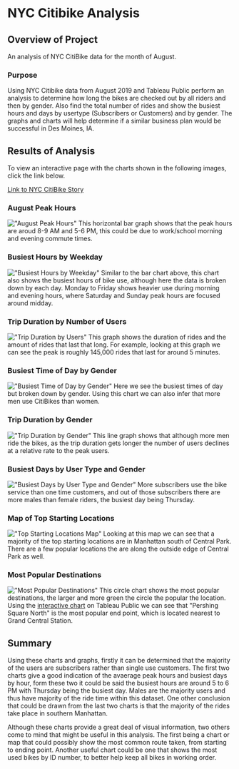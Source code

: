 # NYC Citibike Analysis

## Overview of Project

An analysis of NYC CitiBike data for the month of August.

### Purpose

Using NYC Citibike data from August 2019 and Tableau Public perform an analysis to determine how long the bikes are checked out by all riders and then by gender. Also find the total number of rides and show the busiest hours and days by usertype (Subscribers or Customers) and by gender. The graphs and charts will help determine if a similar business plan would be successful in Des Moines, IA.

## Results of Analysis

To view an interactive page with the charts shown in the following images, click the link below.

[Link to NYC CitiBike Story](https://public.tableau.com/app/profile/pritpal.sidhu/viz/NYC-Citibike-Challenge_16557627335780/CitibikeUseageinNYC)

### August Peak Hours
!["August Peak Hours"](https://github.com/psidhu42/bikesharing/blob/main/resources/01-August-Peak-Hours.png)
This horizontal bar graph shows that the peak hours are aroud 8-9 AM and 5-6 PM, this could be due to work/school morning and evening commute times.

### Busiest Hours by Weekday
!["Busiest Hours by Weekday"](https://github.com/psidhu42/bikesharing/blob/main/resources/02-Trips-by-Weekday-per-Hour.png)
Similar to the bar chart above, this chart also shows the busiest hours of bike use, although here the data is broken down by each day. Monday to Friday shows heavier use during morning and evening hours, where Saturday and Sunday peak hours are focused around midday.

### Trip Duration by Number of Users
!["Trip Duration by Users"](https://github.com/psidhu42/bikesharing/blob/main/resources/03-Checkout-Times-for-Users.png)
This graph shows the duration of rides and the amount of rides that last that long. For example, looking at this graph we can see the peak is roughly 145,000 rides that last for around 5 minutes.

### Busiest Time of Day by Gender
!["Busiest Time of Day by Gender"](https://github.com/psidhu42/bikesharing/blob/main/resources/04-Trips-by-Gender-(Weekday-per-Hour).png)
Here we see the busiest times of day but broken down by gender. Using this chart we can also infer that more men use CitiBikes than women.

### Trip Duration by Gender
!["Trip Duration by Gender"](https://github.com/psidhu42/bikesharing/blob/main/resources/05-Checkout-Times-by-Gender.png)
This line graph shows that although more men ride the bikes, as the trip duration gets longer the number of users declines at a relative rate to the peak users.

### Busiest Days by User Type and Gender
!["Busiest Days by User Type and Gender"](https://github.com/psidhu42/bikesharing/blob/main/resources/06-User-Trips-by-Gender-by-Weekday.png)
More subscribers use the bike service than one time customers, and out of those subscribers there are more males than female riders, the busiest day being Thursday.

### Map of Top Starting Locations
!["Top Starting Locations Map"](https://github.com/psidhu42/bikesharing/blob/main/resources/07-Top-Starting-Locations.png)
Looking at this map we can see that a majority of the top starting locations are in Manhattan south of Central Park. There are a few popular locations the are along the outside edge of Central Park as well.

### Most Popular Destinations
!["Most Popular Destinations"](https://github.com/psidhu42/bikesharing/blob/main/resources/08-Most-Popular-Destination.png)
This circle chart shows the most popular destinations, the larger and more green the circle the popular the location. Using the [interactive chart](https://public.tableau.com/app/profile/pritpal.sidhu/viz/NYC-Citibike-Challenge_16557627335780/CitibikeUseageinNYC) on Tableau Public we can see that "Pershing Square North" is the most popular end point, which is located nearest to Grand Central Station.


## Summary

Using these charts and graphs, firstly it can be determined that the majority of the users are subscribers rather than single use customers. The first two charts give a good indication of the avaerage peak hours and busiest days by hour, form these two it could be said the busiest hours are around 5 to 6 PM with Thursday being the busiest day. Males are the majority users and thus have majority of the ride time within this dataset. One other conclusion that could be drawn from the last two charts is that the majority of the rides take place in southern Manhattan.

Although these charts provide a great deal of visual information, two others come to mind that might be useful in this analysis. The first being a chart or map that could possibly show the most common route taken, from starting to ending point. Another useful chart could be one that shows the most used bikes by ID number, to better help keep all bikes in working order.
